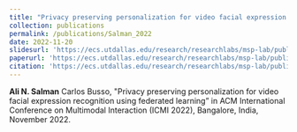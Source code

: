 ```yaml
---
title: "Privacy preserving personalization for video facial expression recognition using federated learning"
collection: publications
permalink: /publications/Salman_2022
date: 2022-11-20
slidesurl: 'https://ecs.utdallas.edu/research/researchlabs/msp-lab/publications/Salman_2022-slides.pdf'
paperurl: 'https://ecs.utdallas.edu/research/researchlabs/msp-lab/publications/Salman_2022.pdf'
citation: 'https://ecs.utdallas.edu/research/researchlabs/msp-lab/publications/Salman_2022.bib'
---
```


<strong>Ali N. Salman</strong> Carlos Busso, "Privacy preserving personalization for video facial expression recognition using federated learning” in ACM International Conference on Multimodal Interaction (ICMI 2022), Bangalore, India, November 2022.
